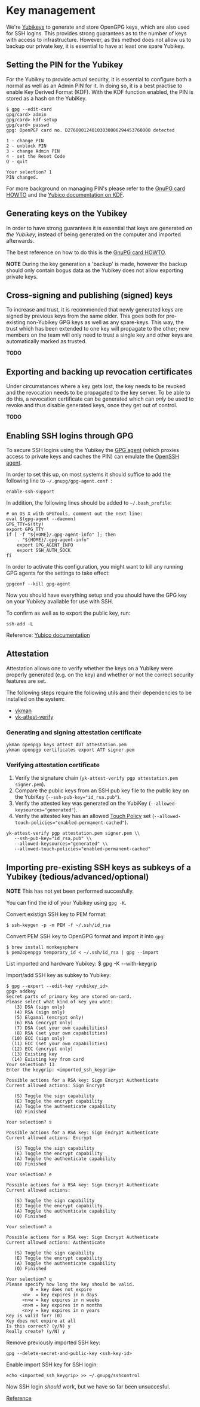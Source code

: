 # Key management
We're [Yubikeys](https://www.yubico.com/products/yubikey-5-overview/) to generate and store OpenGPG keys, which are also used for SSH logins. This provides strong guarantees as to the number of keys with access to infrastructure. However, as this method does not allow us to backup our private key, it is essential to have at least one spare Yubikey.

## Setting the PIN for the Yubikey
For the Yubikey to provide actual security, it is essential to configure both a normal as well as an Admin PIN for it. In doing so, it is a best practise to enable Key Derived Format (KDF). With the KDF function enabled, the PIN is stored as a hash on the YubiKey.

```
$ gpg --edit-card
gpg/card> admin
gpg/card> kdf-setup
gpg/card> passwd
gpg: OpenPGP card no. D2760001240103030006294453760000 detected

1 - change PIN
2 - unblock PIN
3 - change Admin PIN
4 - set the Reset Code
Q - quit

Your selection? 1
PIN changed.
```

For more background on managing PIN's please refer to the [GnuPG card HOWTO](https://www.gnupg.org/howtos/card-howto/en/ch03s02.html) and the [Yubico documentation on KDF](https://developers.yubico.com/PGP/YubiKey_5.2.3_Enhancements_to_OpenPGP_3.4.html).

## Generating keys on the Yubikey
In order to have strong guarantees it is essential that keys are generated *on the Yubikey*, instead of being generated on the computer and imported afterwards.

The best reference on how to do this is the [GnuPG card HOWTO](https://www.gnupg.org/howtos/card-howto/en/ch03s03.html).

**NOTE** During the key generation a 'backup' is made, however the backup should only contain bogus data as the Yubikey does not allow exporting private keys.

## Cross-signing and publishing (signed) keys
To increase and trust, it is recommended that newly generated keys are signed by previous keys from the same older. This goes both for pre-existing non-Yubikey GPG keys as well as any spare-keys. This way, the trust which has been extended to one key will propagate to the other; new members on the team will only need to trust a single key and other keys are automatically marked as trusted.

**TODO**

## Exporting and backing up revocation certificates
Under circumstances where a key gets lost, the key needs to be revoked and the revocation needs to be propagated to the key server. To be able to do this, a revocation certificate can be generated which can *only* be used to revoke and thus disable generated keys, once they get out of control.

**TODO**

## Enabling SSH logins through GPG
To secure SSH logins using the Yubikey the [GPG agent](https://linux.die.net/man/1/gpg-agent) (which proxies access to private keys and caches the PIN) can emulate the [OpenSSH agent](https://man.openbsd.org/ssh-agent).

In order to set this up, on most systems it should suffice to add the following line to `~/.gnupg/gpg-agent.conf `:

```
enable-ssh-support
```

In addition, the following lines should be added to `~/.bash_profile`:
```
# on OS X with GPGTools, comment out the next line:
eval $(gpg-agent --daemon)
GPG_TTY=$(tty)
export GPG_TTY
if [ -f "${HOME}/.gpg-agent-info" ]; then
    . "${HOME}/.gpg-agent-info"
    export GPG_AGENT_INFO
    export SSH_AUTH_SOCK
fi
```

In order to activate this configuration, you might want to kill any running GPG agents for the settings to take effect:

```
gpgconf --kill gpg-agent
```

Now you should have everything setup and you should have the GPG key on your Yubikey available for use with SSH.

To confirm as well as to export the public key, run:

```
ssh-add -L
```

Reference: [Yubico documentation](https://developers.yubico.com/PGP/SSH_authentication/)

## Attestation
Attestation allows one to verify whether the keys on a Yubikey were properly generated (e.g. on the key) and whether or not the correct security features are set.

The following steps require the following utils and their dependencies to be installed on the system:
- [ykman](https://docs.yubico.com/software/yubikey/tools/ykman/)
- [yk-attest-verify](https://github.com/joemiller/yk-attest-verify)

### Generating and signing attestation certificate
```
ykman openpgp keys attest AUT attestation.pem
ykman openpgp certificates export ATT signer.pem
```

### Verifying attestation certificate
1. Verify the signature chain (`yk-attest-verify pgp attestation.pem signer.pem`).
2. Compare the public keys from an SSH pub key file to the public key on the YubiKey (`--ssh-pub-key="id_rsa.pub"`).
3. Verify the attested key was generated on the YubiKey (`--allowed-keysources="generated"`).
4. Verify the attested key has an allowed [Touch Policy](https://docs.yubico.com/software/yubikey/tools/ykman/OpenPGP_Commands.html?highlight=policy#touch-policies) set (`--allowed-touch-policies="enabled-permanent-cached"`).
```
yk-attest-verify pgp attestation.pem signer.pem \\
   --ssh-pub-key="id_rsa.pub" \\
   --allowed-keysources="generated" \\
   --allowed-touch-policies="enabled-permanent-cached"
```

## Importing pre-existing SSH keys as subkeys of a Yubikey (tedious/advanced/optional)

**NOTE** This has not yet been performed succesfully.

You can find the id of your Yubikey using `gpg -K`.

Convert existign SSH key to PEM format:
```
$ ssh-keygen -p -m PEM -f ~/.ssh/id_rsa
```

Convert PEM SSH key to OpenGPG format and import it into `gpg`:
```
$ brew install monkeysphere
$ pem2openpgp temporary_id < ~/.ssh/id_rsa | gpg --import
```

List imported and hardware Yubikey:
$ gpg -K --with-keygrip

Import/add SSH key as subkey to Yubikey:
```
$ gpg --expert --edit-key <yubikey_id>
gpg> addkey
Secret parts of primary key are stored on-card.
Please select what kind of key you want:
   (3) DSA (sign only)
   (4) RSA (sign only)
   (5) Elgamal (encrypt only)
   (6) RSA (encrypt only)
   (7) DSA (set your own capabilities)
   (8) RSA (set your own capabilities)
  (10) ECC (sign only)
  (11) ECC (set your own capabilities)
  (12) ECC (encrypt only)
  (13) Existing key
  (14) Existing key from card
Your selection? 13
Enter the keygrip: <imported_ssh_keygrip>

Possible actions for a RSA key: Sign Encrypt Authenticate
Current allowed actions: Sign Encrypt

   (S) Toggle the sign capability
   (E) Toggle the encrypt capability
   (A) Toggle the authenticate capability
   (Q) Finished

Your selection? s

Possible actions for a RSA key: Sign Encrypt Authenticate
Current allowed actions: Encrypt

   (S) Toggle the sign capability
   (E) Toggle the encrypt capability
   (A) Toggle the authenticate capability
   (Q) Finished

Your selection? e

Possible actions for a RSA key: Sign Encrypt Authenticate
Current allowed actions:

   (S) Toggle the sign capability
   (E) Toggle the encrypt capability
   (A) Toggle the authenticate capability
   (Q) Finished

Your selection? a

Possible actions for a RSA key: Sign Encrypt Authenticate
Current allowed actions: Authenticate

   (S) Toggle the sign capability
   (E) Toggle the encrypt capability
   (A) Toggle the authenticate capability
   (Q) Finished

Your selection? q
Please specify how long the key should be valid.
         0 = key does not expire
      <n>  = key expires in n days
      <n>w = key expires in n weeks
      <n>m = key expires in n months
      <n>y = key expires in n years
Key is valid for? (0)
Key does not expire at all
Is this correct? (y/N) y
Really create? (y/N) y
```

Remove previously imported SSH key:
```
gpg --delete-secret-and-public-key <ssh-key-id>
```

Enable import SSH key for SSH login:
```
echo <imported_ssh_keygrip> >> ~/.gnupg/sshcontrol
```

Now SSH login *should* work, but we have so far been unsuccesful.

[Reference](https://opensource.com/article/19/4/gpg-subkeys-ssh-multiples)

